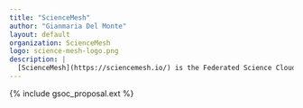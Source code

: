 ```yaml
---
title: "ScienceMesh"
author: "Gianmaria Del Monte"
layout: default
organization: ScienceMesh
logo: science-mesh-logo.png
description: |
  [ScienceMesh](https://sciencemesh.io/) is the Federated Science Cloud Mesh that connects existing and heterogeneous sites in a transparent way. It is a rich ecosystem for frictionless scientific collaboration and access to research services where data, applications, and computation are brought together.
---
```


{% include gsoc_proposal.ext %}
